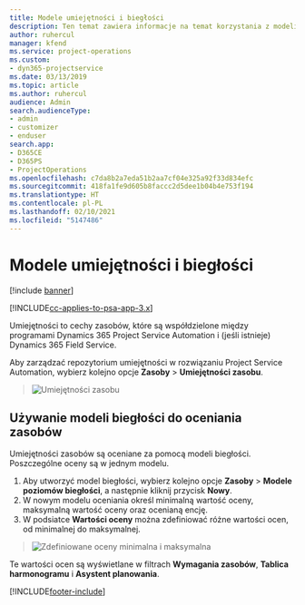 ```yaml
---
title: Modele umiejętności i biegłości
description: Ten temat zawiera informacje na temat korzystania z modeli umiejętności i biegłości.
author: ruhercul
manager: kfend
ms.service: project-operations
ms.custom:
- dyn365-projectservice
ms.date: 03/13/2019
ms.topic: article
ms.author: ruhercul
audience: Admin
search.audienceType:
- admin
- customizer
- enduser
search.app:
- D365CE
- D365PS
- ProjectOperations
ms.openlocfilehash: c7da8b2a7eda51b2aa7cf04e325a92f33d834efc
ms.sourcegitcommit: 418fa1fe9d605b8faccc2d5dee1b04b4e753f194
ms.translationtype: HT
ms.contentlocale: pl-PL
ms.lasthandoff: 02/10/2021
ms.locfileid: "5147486"
---
```

# <a name="skills-and-proficiency-models"></a>Modele umiejętności i biegłości

[!include [banner](../includes/psa-now-project-operations.md)]

[!INCLUDE[cc-applies-to-psa-app-3.x](../includes/cc-applies-to-psa-app-3x.md)]

Umiejętności to cechy zasobów, które są współdzielone między programami Dynamics 365 Project Service Automation i (jeśli istnieje) Dynamics 365 Field Service. 

Aby zarządzać repozytorium umiejętności w rozwiązaniu Project Service Automation, wybierz kolejno opcje **Zasoby** \> **Umiejętności zasobu**. 

> ![Umiejętności zasobu](media/Resource-Management-image84.png)

## <a name="use-proficiency-models-to-rate-resources"></a>Używanie modeli biegłości do oceniania zasobów

Umiejętności zasobów są oceniane za pomocą modeli biegłości. Poszczególne oceny są w jednym modelu. 

1. Aby utworzyć model biegłości, wybierz kolejno opcje **Zasoby** \> **Modele poziomów biegłości**, a następnie kliknij przycisk **Nowy**.
2. W nowym modelu oceniania określ minimalną wartość oceny, maksymalną wartość oceny oraz ocenianą encję.
3. W podsiatce **Wartości oceny** można zdefiniować różne wartości ocen, od minimalnej do maksymalnej.

> ![Zdefiniowane oceny minimalna i maksymalna](media/Resource-Management-image85.png)

Te wartości ocen są wyświetlane w filtrach **Wymagania zasobów**, **Tablica harmonogramu** i **Asystent planowania**.


[!INCLUDE[footer-include](../includes/footer-banner.md)]